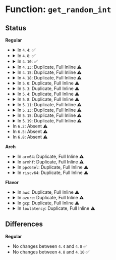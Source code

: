 # Function: <code>get_random_int</code>

## Status
<b>Regular</b>
<ul>
<li>
<details>
<summary>In <code>4.4</code>: ✅</summary>

```c
unsigned int get_random_int();
```

**Collision:** Unique Global

**Inline:** No

**Transformation:** False

**Instances:**

```
In drivers/char/random.c (ffffffff81512bd0)
Location: drivers/char/random.c:1802
Inline: False
Direct callers:
  - arch/x86/entry/vdso/vma.c:map_vdso
  - arch/x86/kernel/process.c:arch_align_stack
  - arch/x86/kernel/cpu/amd.c:bsp_init_amd
  - arch/x86/kernel/module.c:module_alloc
  - arch/x86/mm/mmap.c:arch_mmap_rnd
  - arch/x86/mm/mmap.c:arch_mmap_rnd
  - kernel/fork.c:copy_process
  - mm/mempolicy.c:node_random
  - fs/binfmt_elf.c:load_elf_binary
  - fs/compat_binfmt_elf.c:load_elf_binary
  - drivers/char/random.c:randomize_range
```
**Symbols:**

```
ffffffff81512bd0-ffffffff81512c38: get_random_int (STB_GLOBAL)
```
</details>
</li>
<li>
<details>
<summary>In <code>4.8</code>: ✅</summary>

```c
unsigned int get_random_int();
```

**Collision:** Unique Global

**Inline:** No

**Transformation:** False

**Instances:**

```
In drivers/char/random.c (ffffffff81565550)
Location: drivers/char/random.c:2062
Inline: False
Direct callers:
  - arch/x86/entry/vdso/vma.c:map_vdso
  - arch/x86/kernel/process.c:arch_align_stack
  - arch/x86/kernel/cpu/amd.c:bsp_init_amd
  - arch/x86/kernel/module.c:module_alloc
  - kernel/bpf/core.c:bpf_jit_blind_constants
  - kernel/bpf/core.c:bpf_jit_binary_alloc
  - mm/slub.c:new_slab
  - lib/nodemask.c:node_random
  - drivers/char/random.c:randomize_range
```
**Symbols:**

```
ffffffff81565550-ffffffff815655c1: get_random_int (STB_GLOBAL)
```
</details>
</li>
<li>
<details>
<summary>In <code>4.10</code>: ✅</summary>

```c
unsigned int get_random_int();
```

**Collision:** Unique Global

**Inline:** No

**Transformation:** False

**Instances:**

```
In drivers/char/random.c (ffffffff81591cb0)
Location: drivers/char/random.c:2062
Inline: False
Direct callers:
  - arch/x86/entry/vdso/vma.c:map_vdso_randomized
  - arch/x86/kernel/process.c:arch_align_stack
  - arch/x86/kernel/cpu/amd.c:bsp_init_amd
  - arch/x86/kernel/module.c:module_alloc
  - kernel/bpf/core.c:bpf_jit_blind_constants
  - kernel/bpf/core.c:bpf_jit_binary_alloc
  - mm/slub.c:new_slab
  - lib/nodemask.c:node_random
```
**Symbols:**

```
ffffffff81591cb0-ffffffff81591d21: get_random_int (STB_GLOBAL)
```
</details>
</li>
<li>
<details>
<summary>In <code>4.13</code>: Duplicate, Full Inline ⚠️</summary>

**Collision:** Static Duplication

**Inline:** Full

**Transformation:** False

**Instances:**

```
In arch/x86/entry/vdso/vma.c (ffffffff810040ad)
Location: include/linux/random.h:48
Inline: True
Inline callers:
  - arch/x86/entry/vdso/vma.c:map_vdso_randomized
```
```
In arch/x86/kernel/process.c (ffffffff81036315)
Location: include/linux/random.h:48
Inline: True
Inline callers:
  - arch/x86/kernel/process.c:arch_align_stack
```
```
In arch/x86/kernel/cpu/amd.c (ffffffff8104036e)
Location: include/linux/random.h:48
Inline: True
Inline callers:
  - arch/x86/kernel/cpu/amd.c:bsp_init_amd
```
```
In arch/x86/kernel/module.c (ffffffff81062849)
Location: include/linux/random.h:48
Inline: True
Inline callers:
  - arch/x86/kernel/module.c:module_alloc
```
```
In kernel/bpf/core.c (ffffffff8118f6f1)
Location: include/linux/random.h:48
Inline: True
Inline callers:
  - kernel/bpf/core.c:bpf_jit_blind_constants
  - kernel/bpf/core.c:bpf_jit_binary_alloc
```
```
In mm/slub.c (ffffffff81225e22)
Location: include/linux/random.h:48
Inline: True
Inline callers:
  - mm/slub.c:new_slab
```
```
In net/ipv4/route.c (ffffffff8180f2c1)
Location: include/linux/random.h:48
Inline: True
Inline callers:
  - net/ipv4/route.c:rt_genid_init
```
```
In lib/nodemask.c (ffffffff818eff4a)
Location: include/linux/random.h:48
Inline: True
Inline callers:
  - lib/nodemask.c:node_random
```
</details>
</li>
<li>
<details>
<summary>In <code>4.15</code>: Duplicate, Full Inline ⚠️</summary>

**Collision:** Static Duplication

**Inline:** Full

**Transformation:** False

**Instances:**

```
In arch/x86/entry/vdso/vma.c (ffffffff8100430d)
Location: include/linux/random.h:49
Inline: True
Inline callers:
  - arch/x86/entry/vdso/vma.c:map_vdso_randomized
```
```
In arch/x86/kernel/process.c (ffffffff810386a6)
Location: include/linux/random.h:49
Inline: True
Inline callers:
  - arch/x86/kernel/process.c:arch_align_stack
```
```
In arch/x86/kernel/cpu/amd.c (ffffffff8104425b)
Location: include/linux/random.h:49
Inline: True
Inline callers:
  - arch/x86/kernel/cpu/amd.c:bsp_init_amd
```
```
In arch/x86/kernel/module.c (ffffffff8106698c)
Location: include/linux/random.h:49
Inline: True
Inline callers:
  - arch/x86/kernel/module.c:module_alloc
```
```
In kernel/bpf/core.c (ffffffff8119db78)
Location: include/linux/random.h:49
Inline: True
Inline callers:
  - kernel/bpf/core.c:bpf_jit_blind_constants
  - kernel/bpf/core.c:bpf_jit_binary_alloc
```
```
In mm/slub.c (ffffffff812430b8)
Location: include/linux/random.h:49
Inline: True
Inline callers:
  - mm/slub.c:new_slab
```
```
In net/ipv4/route.c (ffffffff8188e921)
Location: include/linux/random.h:49
Inline: True
Inline callers:
  - net/ipv4/route.c:rt_genid_init
```
```
In lib/nodemask.c (ffffffff8197639a)
Location: include/linux/random.h:49
Inline: True
Inline callers:
  - lib/nodemask.c:node_random
```
</details>
</li>
<li>
<details>
<summary>In <code>4.18</code>: Duplicate, Full Inline ⚠️</summary>

**Collision:** Static Duplication

**Inline:** Full

**Transformation:** False

**Instances:**

```
In arch/x86/entry/vdso/vma.c (ffffffff81004aae)
Location: include/linux/random.h:49
Inline: True
Inline callers:
  - arch/x86/entry/vdso/vma.c:map_vdso_randomized
```
```
In arch/x86/kernel/process.c (ffffffff81039b56)
Location: include/linux/random.h:49
Inline: True
Inline callers:
  - arch/x86/kernel/process.c:arch_align_stack
```
```
In arch/x86/kernel/cpu/amd.c (ffffffff81045a10)
Location: include/linux/random.h:49
Inline: True
Inline callers:
  - arch/x86/kernel/cpu/amd.c:bsp_init_amd
```
```
In arch/x86/kernel/module.c (ffffffff81069545)
Location: include/linux/random.h:49
Inline: True
Inline callers:
  - arch/x86/kernel/module.c:module_alloc
```
```
In kernel/bpf/core.c (ffffffff811b23ab)
Location: include/linux/random.h:49
Inline: True
Inline callers:
  - kernel/bpf/core.c:bpf_jit_blind_constants
  - kernel/bpf/core.c:bpf_jit_binary_alloc
```
```
In mm/slub.c (ffffffff81264909)
Location: include/linux/random.h:49
Inline: True
Inline callers:
  - mm/slub.c:new_slab
```
```
In net/ipv4/route.c (ffffffff818e25aa)
Location: include/linux/random.h:49
Inline: True
Inline callers:
  - net/ipv4/route.c:rt_genid_init
```
```
In lib/nodemask.c (ffffffff819d2b5a)
Location: include/linux/random.h:49
Inline: True
Inline callers:
  - lib/nodemask.c:node_random
```
</details>
</li>
<li>
<details>
<summary>In <code>5.0</code>: Duplicate, Full Inline ⚠️</summary>

**Collision:** Static Duplication

**Inline:** Full

**Transformation:** False

**Instances:**

```
In arch/x86/entry/vdso/vma.c (ffffffff81004a0e)
Location: include/linux/random.h:50
Inline: True
Inline callers:
  - arch/x86/entry/vdso/vma.c:map_vdso_randomized
```
```
In arch/x86/kernel/process.c (ffffffff8103b0b6)
Location: include/linux/random.h:50
Inline: True
Inline callers:
  - arch/x86/kernel/process.c:arch_align_stack
```
```
In arch/x86/kernel/cpu/amd.c (ffffffff81047460)
Location: include/linux/random.h:50
Inline: True
Inline callers:
  - arch/x86/kernel/cpu/amd.c:bsp_init_amd
```
```
In arch/x86/kernel/module.c (ffffffff8106f295)
Location: include/linux/random.h:50
Inline: True
Inline callers:
  - arch/x86/kernel/module.c:module_alloc
```
```
In kernel/bpf/core.c (ffffffff811c0e11)
Location: include/linux/random.h:50
Inline: True
Inline callers:
  - kernel/bpf/core.c:bpf_jit_blind_constants
  - kernel/bpf/core.c:bpf_jit_binary_alloc
```
```
In kernel/bpf/hashtab.c (ffffffff811d4cbe)
Location: include/linux/random.h:50
Inline: True
Inline callers:
  - kernel/bpf/hashtab.c:htab_map_alloc
```
```
In mm/slub.c (ffffffff8127904e)
Location: include/linux/random.h:50
Inline: True
Inline callers:
  - mm/slub.c:new_slab
```
```
In net/ipv4/route.c (ffffffff8190f44a)
Location: include/linux/random.h:50
Inline: True
Inline callers:
  - net/ipv4/route.c:rt_genid_init
```
```
In lib/nodemask.c (ffffffff81a0c1da)
Location: include/linux/random.h:50
Inline: True
Inline callers:
  - lib/nodemask.c:node_random
```
</details>
</li>
<li>
<details>
<summary>In <code>5.3</code>: Duplicate, Full Inline ⚠️</summary>

**Collision:** Static Duplication

**Inline:** Full

**Transformation:** False

**Instances:**

```
In arch/x86/entry/vdso/vma.c (ffffffff81004c7e)
Location: include/linux/random.h:51
Inline: True
Inline callers:
  - arch/x86/entry/vdso/vma.c:map_vdso_randomized
```
```
In arch/x86/kernel/process.c (ffffffff8103d695)
Location: include/linux/random.h:51
Inline: True
Inline callers:
  - arch/x86/kernel/process.c:arch_align_stack
```
```
In arch/x86/kernel/cpu/amd.c (ffffffff8104a0c2)
Location: include/linux/random.h:51
Inline: True
Inline callers:
  - arch/x86/kernel/cpu/amd.c:bsp_init_amd
```
```
In arch/x86/kernel/module.c (ffffffff81073378)
Location: include/linux/random.h:51
Inline: True
Inline callers:
  - arch/x86/kernel/module.c:module_alloc
```
```
In kernel/bpf/core.c (ffffffff811ce715)
Location: include/linux/random.h:51
Inline: True
Inline callers:
  - kernel/bpf/core.c:bpf_jit_blind_insn
  - kernel/bpf/core.c:bpf_jit_binary_alloc
```
```
In kernel/bpf/verifier.c (ffffffff811e5095)
Location: include/linux/random.h:51
Inline: True
Inline callers:
  - kernel/bpf/verifier.c:bpf_check
```
```
In kernel/bpf/hashtab.c (ffffffff811e7a68)
Location: include/linux/random.h:51
Inline: True
Inline callers:
  - kernel/bpf/hashtab.c:htab_map_alloc
```
```
In mm/slub.c (ffffffff81294286)
Location: include/linux/random.h:51
Inline: True
Inline callers:
  - mm/slub.c:allocate_slab
```
```
In net/ipv4/route.c (ffffffff8197163a)
Location: include/linux/random.h:51
Inline: True
Inline callers:
  - net/ipv4/route.c:rt_genid_init
```
```
In lib/nodemask.c (ffffffff81a7bb3a)
Location: include/linux/random.h:51
Inline: True
Inline callers:
  - lib/nodemask.c:node_random
```
</details>
</li>
<li>
<details>
<summary>In <code>5.4</code>: Duplicate, Full Inline ⚠️</summary>

**Collision:** Static Duplication

**Inline:** Full

**Transformation:** False

**Instances:**

```
In arch/x86/entry/vdso/vma.c (ffffffff81004cfe)
Location: include/linux/random.h:52
Inline: True
Inline callers:
  - arch/x86/entry/vdso/vma.c:map_vdso_randomized
```
```
In arch/x86/kernel/process.c (ffffffff8103de55)
Location: include/linux/random.h:52
Inline: True
Inline callers:
  - arch/x86/kernel/process.c:arch_align_stack
```
```
In arch/x86/kernel/cpu/amd.c (ffffffff8104aa52)
Location: include/linux/random.h:52
Inline: True
Inline callers:
  - arch/x86/kernel/cpu/amd.c:bsp_init_amd
```
```
In arch/x86/kernel/module.c (ffffffff81074338)
Location: include/linux/random.h:52
Inline: True
Inline callers:
  - arch/x86/kernel/module.c:module_alloc
```
```
In kernel/bpf/core.c (ffffffff811dad35)
Location: include/linux/random.h:52
Inline: True
Inline callers:
  - kernel/bpf/core.c:bpf_jit_blind_insn
  - kernel/bpf/core.c:bpf_jit_binary_alloc
```
```
In kernel/bpf/verifier.c (ffffffff811f18f4)
Location: include/linux/random.h:52
Inline: True
Inline callers:
  - kernel/bpf/verifier.c:bpf_check
```
```
In kernel/bpf/hashtab.c (ffffffff811f41c8)
Location: include/linux/random.h:52
Inline: True
Inline callers:
  - kernel/bpf/hashtab.c:htab_map_alloc
```
```
In mm/slub.c (ffffffff812a3f74)
Location: include/linux/random.h:52
Inline: True
Inline callers:
  - mm/slub.c:allocate_slab
```
```
In net/ipv4/route.c (ffffffff819a8047)
Location: include/linux/random.h:52
Inline: True
Inline callers:
  - net/ipv4/route.c:rt_genid_init
```
```
In lib/nodemask.c (ffffffff81ab2e9a)
Location: include/linux/random.h:52
Inline: True
Inline callers:
  - lib/nodemask.c:node_random
```
</details>
</li>
<li>
<details>
<summary>In <code>5.8</code>: Duplicate, Full Inline ⚠️</summary>

**Collision:** Static Duplication

**Inline:** Full

**Transformation:** False

**Instances:**

```
In arch/x86/entry/vdso/vma.c (ffffffff8100595d)
Location: include/linux/random.h:54
Inline: True
Inline callers:
  - arch/x86/entry/vdso/vma.c:vdso_addr
```
```
In arch/x86/kernel/process.c (ffffffff81040f15)
Location: include/linux/random.h:54
Inline: True
Inline callers:
  - arch/x86/kernel/process.c:arch_align_stack
```
```
In arch/x86/kernel/cpu/amd.c (ffffffff8104f804)
Location: include/linux/random.h:54
Inline: True
Inline callers:
  - arch/x86/kernel/cpu/amd.c:bsp_init_amd
```
```
In arch/x86/kernel/module.c (ffffffff8107b658)
Location: include/linux/random.h:54
Inline: True
Inline callers:
  - arch/x86/kernel/module.c:module_alloc
```
```
In kernel/bpf/core.c (ffffffff811f78d5)
Location: include/linux/random.h:54
Inline: True
Inline callers:
  - kernel/bpf/core.c:bpf_jit_blind_insn
  - kernel/bpf/core.c:bpf_jit_binary_alloc
```
```
In kernel/bpf/verifier.c (ffffffff8120a500)
Location: include/linux/random.h:54
Inline: True
```
```
In kernel/bpf/hashtab.c (ffffffff81217950)
Location: include/linux/random.h:54
Inline: True
Inline callers:
  - kernel/bpf/hashtab.c:htab_map_alloc
```
```
In mm/slub.c (ffffffff812d9a94)
Location: include/linux/random.h:54
Inline: True
Inline callers:
  - mm/slub.c:allocate_slab
```
```
In lib/nodemask.c (ffffffff815ed74a)
Location: include/linux/random.h:54
Inline: True
Inline callers:
  - lib/nodemask.c:node_random
```
```
In net/ipv4/route.c (ffffffff81a90d57)
Location: include/linux/random.h:54
Inline: True
Inline callers:
  - net/ipv4/route.c:rt_genid_init
```
</details>
</li>
<li>
<details>
<summary>In <code>5.11</code>: Duplicate, Full Inline ⚠️</summary>

**Collision:** Static Duplication

**Inline:** Full

**Transformation:** False

**Instances:**

```
In arch/x86/entry/vdso/vma.c (ffffffff8100478d)
Location: include/linux/random.h:54
Inline: True
Inline callers:
  - arch/x86/entry/vdso/vma.c:vdso_addr
```
```
In arch/x86/kernel/process.c (ffffffff81040e75)
Location: include/linux/random.h:54
Inline: True
Inline callers:
  - arch/x86/kernel/process.c:arch_align_stack
```
```
In arch/x86/kernel/cpu/amd.c (ffffffff8104ea81)
Location: include/linux/random.h:54
Inline: True
Inline callers:
  - arch/x86/kernel/cpu/amd.c:bsp_init_amd
```
```
In arch/x86/kernel/module.c (ffffffff8107b5b8)
Location: include/linux/random.h:54
Inline: True
Inline callers:
  - arch/x86/kernel/module.c:module_alloc
```
```
In kernel/bpf/core.c (ffffffff811f68cc)
Location: include/linux/random.h:54
Inline: True
Inline callers:
  - kernel/bpf/core.c:bpf_jit_blind_insn
  - kernel/bpf/core.c:bpf_jit_binary_alloc
```
```
In kernel/bpf/verifier.c (ffffffff8120c6ac)
Location: include/linux/random.h:54
Inline: True
```
```
In kernel/bpf/hashtab.c (ffffffff81219a20)
Location: include/linux/random.h:54
Inline: True
Inline callers:
  - kernel/bpf/hashtab.c:htab_map_alloc
```
```
In mm/slub.c (ffffffff812e4dfe)
Location: include/linux/random.h:54
Inline: True
Inline callers:
  - mm/slub.c:allocate_slab
```
```
In lib/nodemask.c (ffffffff81611e7a)
Location: include/linux/random.h:54
Inline: True
Inline callers:
  - lib/nodemask.c:node_random
```
```
In net/ipv4/route.c (ffffffff81a9abb7)
Location: include/linux/random.h:54
Inline: True
Inline callers:
  - net/ipv4/route.c:rt_genid_init
```
</details>
</li>
<li>
<details>
<summary>In <code>5.13</code>: Duplicate, Full Inline ⚠️</summary>

**Collision:** Static Duplication

**Inline:** Full

**Transformation:** False

**Instances:**

```
In arch/x86/entry/vdso/vma.c (ffffffff81004919)
Location: include/linux/random.h:54
Inline: True
Inline callers:
  - arch/x86/entry/vdso/vma.c:map_vdso_randomized
```
```
In arch/x86/kernel/process.c (ffffffff81042875)
Location: include/linux/random.h:54
Inline: True
Inline callers:
  - arch/x86/kernel/process.c:arch_align_stack
```
```
In arch/x86/kernel/cpu/amd.c (ffffffff81050224)
Location: include/linux/random.h:54
Inline: True
Inline callers:
  - arch/x86/kernel/cpu/amd.c:bsp_init_amd
```
```
In arch/x86/kernel/module.c (ffffffff8107c7d8)
Location: include/linux/random.h:54
Inline: True
Inline callers:
  - arch/x86/kernel/module.c:module_alloc
```
```
In kernel/bpf/core.c (ffffffff811f771c)
Location: include/linux/random.h:54
Inline: True
Inline callers:
  - kernel/bpf/core.c:bpf_jit_blind_insn
  - kernel/bpf/core.c:bpf_jit_binary_alloc
```
```
In kernel/bpf/verifier.c (ffffffff812106f9)
Location: include/linux/random.h:54
Inline: True
```
```
In kernel/bpf/hashtab.c (ffffffff8121d40e)
Location: include/linux/random.h:54
Inline: True
Inline callers:
  - kernel/bpf/hashtab.c:htab_map_alloc
```
```
In mm/slub.c (ffffffff812ec9e5)
Location: include/linux/random.h:54
Inline: True
Inline callers:
  - mm/slub.c:allocate_slab
```
```
In lib/nodemask.c (ffffffff815f556a)
Location: include/linux/random.h:54
Inline: True
Inline callers:
  - lib/nodemask.c:node_random
```
```
In net/ipv4/route.c (ffffffff81a85f47)
Location: include/linux/random.h:54
Inline: True
Inline callers:
  - net/ipv4/route.c:rt_genid_init
```
</details>
</li>
<li>
<details>
<summary>In <code>5.15</code>: Duplicate, Full Inline ⚠️</summary>

**Collision:** Static Duplication

**Inline:** Full

**Transformation:** False

**Instances:**

```
In arch/x86/entry/vdso/vma.c (ffffffff81004f49)
Location: include/linux/random.h:54
Inline: True
Inline callers:
  - arch/x86/entry/vdso/vma.c:map_vdso_randomized
```
```
In arch/x86/kernel/process.c (ffffffff81048be5)
Location: include/linux/random.h:54
Inline: True
Inline callers:
  - arch/x86/kernel/process.c:arch_align_stack
```
```
In arch/x86/kernel/cpu/amd.c (ffffffff81058514)
Location: include/linux/random.h:54
Inline: True
Inline callers:
  - arch/x86/kernel/cpu/amd.c:bsp_init_amd
```
```
In arch/x86/kernel/module.c (ffffffff8108a8f8)
Location: include/linux/random.h:54
Inline: True
Inline callers:
  - arch/x86/kernel/module.c:module_alloc
```
```
In kernel/bpf/core.c (ffffffff81228cec)
Location: include/linux/random.h:54
Inline: True
Inline callers:
  - kernel/bpf/core.c:bpf_jit_blind_insn
  - kernel/bpf/core.c:bpf_jit_binary_alloc
```
```
In kernel/bpf/verifier.c (ffffffff81244ffe)
Location: include/linux/random.h:54
Inline: True
```
```
In kernel/bpf/hashtab.c (ffffffff812543b0)
Location: include/linux/random.h:54
Inline: True
Inline callers:
  - kernel/bpf/hashtab.c:htab_map_alloc
```
```
In mm/slub.c (ffffffff81334bb5)
Location: include/linux/random.h:54
Inline: True
Inline callers:
  - mm/slub.c:allocate_slab
```
```
In lib/nodemask.c (ffffffff816629ca)
Location: include/linux/random.h:54
Inline: True
Inline callers:
  - lib/nodemask.c:node_random
```
```
In net/ipv4/route.c (ffffffff81b40747)
Location: include/linux/random.h:54
Inline: True
Inline callers:
  - net/ipv4/route.c:rt_genid_init
```
</details>
</li>
<li>
<details>
<summary>In <code>5.19</code>: Duplicate, Full Inline ⚠️</summary>

**Collision:** Static Duplication

**Inline:** Full

**Transformation:** False

**Instances:**

```
In arch/x86/entry/vdso/vma.c (ffffffff810044a1)
Location: include/linux/random.h:43
Inline: True
Inline callers:
  - arch/x86/entry/vdso/vma.c:arch_setup_additional_pages
```
```
In arch/x86/kernel/process.c (ffffffff81051edb)
Location: include/linux/random.h:43
Inline: True
Inline callers:
  - arch/x86/kernel/process.c:arch_align_stack
```
```
In arch/x86/kernel/cpu/amd.c (ffffffff81064ccf)
Location: include/linux/random.h:43
Inline: True
Inline callers:
  - arch/x86/kernel/cpu/amd.c:bsp_init_amd
```
```
In arch/x86/kernel/module.c (ffffffff8109aeac)
Location: include/linux/random.h:43
Inline: True
Inline callers:
  - arch/x86/kernel/module.c:module_alloc
```
```
In kernel/bpf/core.c (ffffffff81269d38)
Location: include/linux/random.h:43
Inline: True
Inline callers:
  - kernel/bpf/core.c:bpf_jit_blind_insn
  - kernel/bpf/core.c:bpf_jit_binary_pack_alloc
  - kernel/bpf/core.c:bpf_jit_binary_alloc
```
```
In kernel/bpf/verifier.c (ffffffff8128ab08)
Location: include/linux/random.h:43
Inline: True
```
```
In kernel/bpf/hashtab.c (ffffffff8129c93f)
Location: include/linux/random.h:43
Inline: True
Inline callers:
  - kernel/bpf/hashtab.c:htab_map_alloc
```
```
In kernel/bpf/bloom_filter.c (ffffffff812a4a04)
Location: include/linux/random.h:43
Inline: True
Inline callers:
  - kernel/bpf/bloom_filter.c:bloom_map_alloc
```
```
In mm/slub.c (ffffffff813a63f7)
Location: include/linux/random.h:43
Inline: True
Inline callers:
  - mm/slub.c:allocate_slab
```
```
In mm/migrate.c (ffffffff813b61c2)
Location: include/linux/random.h:43
Inline: True
Inline callers:
  - mm/migrate.c:next_demotion_node
```
```
In lib/nodemask.c (ffffffff8177c86a)
Location: include/linux/random.h:43
Inline: True
Inline callers:
  - lib/nodemask.c:node_random
```
```
In net/ipv4/route.c (ffffffff81ccc9ce)
Location: include/linux/random.h:43
Inline: True
Inline callers:
  - net/ipv4/route.c:rt_genid_init
```
</details>
</li>
<li>
In <code>6.2</code>: Absent ⚠️
</li>
<li>
In <code>6.5</code>: Absent ⚠️
</li>
<li>
In <code>6.8</code>: Absent ⚠️
</li>
</ul>
<b>Arch</b>
<ul>
<li>
<details>
<summary>In <code>arm64</code>: Duplicate, Full Inline ⚠️</summary>

**Collision:** Static Duplication

**Inline:** Full

**Transformation:** False

**Instances:**

```
In arch/arm64/kernel/process.c (ffff8000100896e8)
Location: include/linux/random.h:52
Inline: True
Inline callers:
  - arch/arm64/kernel/process.c:arch_align_stack
```
```
In kernel/bpf/core.c (ffff80001025b8b8)
Location: include/linux/random.h:52
Inline: True
Inline callers:
  - kernel/bpf/core.c:bpf_jit_blind_insn
  - kernel/bpf/core.c:bpf_jit_binary_alloc
```
```
In kernel/bpf/verifier.c (ffff800010275028)
Location: include/linux/random.h:52
Inline: True
Inline callers:
  - kernel/bpf/verifier.c:bpf_check
```
```
In kernel/bpf/hashtab.c (ffff800010277af4)
Location: include/linux/random.h:52
Inline: True
Inline callers:
  - kernel/bpf/hashtab.c:htab_map_alloc
```
```
In mm/slub.c (ffff800010345d14)
Location: include/linux/random.h:52
Inline: True
Inline callers:
  - mm/slub.c:allocate_slab
```
```
In net/ipv4/route.c (ffff800010c577e0)
Location: include/linux/random.h:52
Inline: True
Inline callers:
  - net/ipv4/route.c:rt_genid_init
```
```
In lib/nodemask.c (ffff800010d8d10c)
Location: include/linux/random.h:52
Inline: True
Inline callers:
  - lib/nodemask.c:node_random
```
</details>
</li>
<li>
<details>
<summary>In <code>armhf</code>: Duplicate, Full Inline ⚠️</summary>

**Collision:** Static Duplication

**Inline:** Full

**Transformation:** False

**Instances:**

```
In arch/arm/kernel/process.c (c030b694)
Location: include/linux/random.h:52
Inline: True
Inline callers:
  - arch/arm/kernel/process.c:arch_setup_additional_pages
```
```
In arch/arm/kernel/signal.c (c030ecbc)
Location: include/linux/random.h:52
Inline: True
Inline callers:
  - arch/arm/kernel/signal.c:get_signal_page
```
```
In kernel/bpf/core.c (c048ea90)
Location: include/linux/random.h:52
Inline: True
Inline callers:
  - kernel/bpf/core.c:bpf_jit_blind_insn
  - kernel/bpf/core.c:bpf_jit_binary_alloc
```
```
In kernel/bpf/verifier.c (c04a771c)
Location: include/linux/random.h:52
Inline: True
Inline callers:
  - kernel/bpf/verifier.c:bpf_check
```
```
In kernel/bpf/hashtab.c (c04aab4c)
Location: include/linux/random.h:52
Inline: True
Inline callers:
  - kernel/bpf/hashtab.c:htab_map_alloc
```
```
In mm/slub.c (c0549a94)
Location: include/linux/random.h:52
Inline: True
Inline callers:
  - mm/slub.c:allocate_slab
```
```
In net/ipv4/route.c (c0d67504)
Location: include/linux/random.h:52
Inline: True
Inline callers:
  - net/ipv4/route.c:rt_genid_init
```
</details>
</li>
<li>
<details>
<summary>In <code>ppc64el</code>: Duplicate, Full Inline ⚠️</summary>

**Collision:** Static Duplication

**Inline:** Full

**Transformation:** False

**Instances:**

```
In arch/powerpc/kernel/process.c (c000000000022e80)
Location: include/linux/random.h:52
Inline: True
Inline callers:
  - arch/powerpc/kernel/process.c:arch_align_stack
```
```
In kernel/bpf/core.c (c0000000002ff28c)
Location: include/linux/random.h:52
Inline: True
Inline callers:
  - kernel/bpf/core.c:bpf_jit_blind_insn
  - kernel/bpf/core.c:bpf_jit_binary_alloc
```
```
In kernel/bpf/verifier.c (c00000000031ce88)
Location: include/linux/random.h:52
Inline: True
Inline callers:
  - kernel/bpf/verifier.c:bpf_check
```
```
In kernel/bpf/hashtab.c (c000000000320d90)
Location: include/linux/random.h:52
Inline: True
Inline callers:
  - kernel/bpf/hashtab.c:htab_map_alloc
```
```
In mm/slub.c (c0000000004223fc)
Location: include/linux/random.h:52
Inline: True
Inline callers:
  - mm/slub.c:allocate_slab
```
```
In net/ipv4/route.c (c000000000d58f60)
Location: include/linux/random.h:52
Inline: True
Inline callers:
  - net/ipv4/route.c:rt_genid_init
```
```
In lib/nodemask.c (c000000000ecf354)
Location: include/linux/random.h:52
Inline: True
Inline callers:
  - lib/nodemask.c:node_random
```
</details>
</li>
<li>
<details>
<summary>In <code>riscv64</code>: Duplicate, Full Inline ⚠️</summary>

**Collision:** Static Duplication

**Inline:** Full

**Transformation:** False

**Instances:**

```
In kernel/bpf/core.c (ffffffe00019a5a8)
Location: include/linux/random.h:52
Inline: True
Inline callers:
  - kernel/bpf/core.c:bpf_jit_blind_insn
  - kernel/bpf/core.c:bpf_jit_binary_alloc
```
```
In kernel/bpf/verifier.c (ffffffe0001ad850)
Location: include/linux/random.h:52
Inline: True
Inline callers:
  - kernel/bpf/verifier.c:bpf_check
```
```
In kernel/bpf/hashtab.c (ffffffe0001b0640)
Location: include/linux/random.h:52
Inline: True
Inline callers:
  - kernel/bpf/hashtab.c:htab_map_alloc
```
```
In mm/slub.c (ffffffe00023848e)
Location: include/linux/random.h:52
Inline: True
Inline callers:
  - mm/slub.c:allocate_slab
```
```
In net/ipv4/route.c (ffffffe0007c1a8c)
Location: include/linux/random.h:52
Inline: True
Inline callers:
  - net/ipv4/route.c:rt_genid_init
```
</details>
</li>
</ul>
<b>Flavor</b>
<ul>
<li>
<details>
<summary>In <code>aws</code>: Duplicate, Full Inline ⚠️</summary>

**Collision:** Static Duplication

**Inline:** Full

**Transformation:** False

**Instances:**

```
In arch/x86/entry/vdso/vma.c (ffffffff81004cfe)
Location: include/linux/random.h:52
Inline: True
Inline callers:
  - arch/x86/entry/vdso/vma.c:map_vdso_randomized
```
```
In arch/x86/kernel/process.c (ffffffff8103dfd5)
Location: include/linux/random.h:52
Inline: True
Inline callers:
  - arch/x86/kernel/process.c:arch_align_stack
```
```
In arch/x86/kernel/cpu/amd.c (ffffffff8104abc2)
Location: include/linux/random.h:52
Inline: True
Inline callers:
  - arch/x86/kernel/cpu/amd.c:bsp_init_amd
```
```
In arch/x86/kernel/module.c (ffffffff81073338)
Location: include/linux/random.h:52
Inline: True
Inline callers:
  - arch/x86/kernel/module.c:module_alloc
```
```
In kernel/bpf/core.c (ffffffff811d3355)
Location: include/linux/random.h:52
Inline: True
Inline callers:
  - kernel/bpf/core.c:bpf_jit_blind_insn
  - kernel/bpf/core.c:bpf_jit_binary_alloc
```
```
In kernel/bpf/verifier.c (ffffffff811e9f14)
Location: include/linux/random.h:52
Inline: True
Inline callers:
  - kernel/bpf/verifier.c:bpf_check
```
```
In kernel/bpf/hashtab.c (ffffffff811ec7e8)
Location: include/linux/random.h:52
Inline: True
Inline callers:
  - kernel/bpf/hashtab.c:htab_map_alloc
```
```
In mm/slub.c (ffffffff8129c554)
Location: include/linux/random.h:52
Inline: True
Inline callers:
  - mm/slub.c:allocate_slab
```
```
In net/ipv4/route.c (ffffffff81947eb7)
Location: include/linux/random.h:52
Inline: True
Inline callers:
  - net/ipv4/route.c:rt_genid_init
```
```
In lib/nodemask.c (ffffffff81a51cea)
Location: include/linux/random.h:52
Inline: True
Inline callers:
  - lib/nodemask.c:node_random
```
</details>
</li>
<li>
<details>
<summary>In <code>azure</code>: Duplicate, Full Inline ⚠️</summary>

**Collision:** Static Duplication

**Inline:** Full

**Transformation:** False

**Instances:**

```
In arch/x86/entry/vdso/vma.c (ffffffff810033de)
Location: include/linux/random.h:52
Inline: True
Inline callers:
  - arch/x86/entry/vdso/vma.c:map_vdso_randomized
```
```
In arch/x86/kernel/process.c (ffffffff8102d7e5)
Location: include/linux/random.h:52
Inline: True
Inline callers:
  - arch/x86/kernel/process.c:arch_align_stack
```
```
In arch/x86/kernel/cpu/amd.c (ffffffff81039f62)
Location: include/linux/random.h:52
Inline: True
Inline callers:
  - arch/x86/kernel/cpu/amd.c:bsp_init_amd
```
```
In arch/x86/kernel/module.c (ffffffff810633b8)
Location: include/linux/random.h:52
Inline: True
Inline callers:
  - arch/x86/kernel/module.c:module_alloc
```
```
In kernel/bpf/core.c (ffffffff811c6115)
Location: include/linux/random.h:52
Inline: True
Inline callers:
  - kernel/bpf/core.c:bpf_jit_blind_insn
  - kernel/bpf/core.c:bpf_jit_binary_alloc
```
```
In kernel/bpf/verifier.c (ffffffff811dccd4)
Location: include/linux/random.h:52
Inline: True
Inline callers:
  - kernel/bpf/verifier.c:bpf_check
```
```
In kernel/bpf/hashtab.c (ffffffff811df578)
Location: include/linux/random.h:52
Inline: True
Inline callers:
  - kernel/bpf/hashtab.c:htab_map_alloc
```
```
In mm/slub.c (ffffffff8128e101)
Location: include/linux/random.h:52
Inline: True
Inline callers:
  - mm/slub.c:allocate_slab
```
```
In net/ipv4/route.c (ffffffff819019a7)
Location: include/linux/random.h:52
Inline: True
Inline callers:
  - net/ipv4/route.c:rt_genid_init
```
```
In lib/nodemask.c (ffffffff81a0edea)
Location: include/linux/random.h:52
Inline: True
Inline callers:
  - lib/nodemask.c:node_random
```
</details>
</li>
<li>
<details>
<summary>In <code>gcp</code>: Duplicate, Full Inline ⚠️</summary>

**Collision:** Static Duplication

**Inline:** Full

**Transformation:** False

**Instances:**

```
In arch/x86/entry/vdso/vma.c (ffffffff81004cbe)
Location: include/linux/random.h:52
Inline: True
Inline callers:
  - arch/x86/entry/vdso/vma.c:map_vdso_randomized
```
```
In arch/x86/kernel/process.c (ffffffff8103de15)
Location: include/linux/random.h:52
Inline: True
Inline callers:
  - arch/x86/kernel/process.c:arch_align_stack
```
```
In arch/x86/kernel/cpu/amd.c (ffffffff8104aa02)
Location: include/linux/random.h:52
Inline: True
Inline callers:
  - arch/x86/kernel/cpu/amd.c:bsp_init_amd
```
```
In arch/x86/kernel/module.c (ffffffff810732e8)
Location: include/linux/random.h:52
Inline: True
Inline callers:
  - arch/x86/kernel/module.c:module_alloc
```
```
In kernel/bpf/core.c (ffffffff811d1125)
Location: include/linux/random.h:52
Inline: True
Inline callers:
  - kernel/bpf/core.c:bpf_jit_blind_insn
  - kernel/bpf/core.c:bpf_jit_binary_alloc
```
```
In kernel/bpf/verifier.c (ffffffff811e7ce4)
Location: include/linux/random.h:52
Inline: True
Inline callers:
  - kernel/bpf/verifier.c:bpf_check
```
```
In kernel/bpf/hashtab.c (ffffffff811ea5b8)
Location: include/linux/random.h:52
Inline: True
Inline callers:
  - kernel/bpf/hashtab.c:htab_map_alloc
```
```
In mm/slub.c (ffffffff8129a364)
Location: include/linux/random.h:52
Inline: True
Inline callers:
  - mm/slub.c:allocate_slab
```
```
In net/ipv4/route.c (ffffffff819b2687)
Location: include/linux/random.h:52
Inline: True
Inline callers:
  - net/ipv4/route.c:rt_genid_init
```
```
In lib/nodemask.c (ffffffff81abe0da)
Location: include/linux/random.h:52
Inline: True
Inline callers:
  - lib/nodemask.c:node_random
```
</details>
</li>
<li>
<details>
<summary>In <code>lowlatency</code>: Duplicate, Full Inline ⚠️</summary>

**Collision:** Static Duplication

**Inline:** Full

**Transformation:** False

**Instances:**

```
In arch/x86/entry/vdso/vma.c (ffffffff81004dfe)
Location: include/linux/random.h:52
Inline: True
Inline callers:
  - arch/x86/entry/vdso/vma.c:map_vdso_randomized
```
```
In arch/x86/kernel/process.c (ffffffff8103ef75)
Location: include/linux/random.h:52
Inline: True
Inline callers:
  - arch/x86/kernel/process.c:arch_align_stack
```
```
In arch/x86/kernel/cpu/amd.c (ffffffff8104be12)
Location: include/linux/random.h:52
Inline: True
Inline callers:
  - arch/x86/kernel/cpu/amd.c:bsp_init_amd
```
```
In arch/x86/kernel/module.c (ffffffff81075348)
Location: include/linux/random.h:52
Inline: True
Inline callers:
  - arch/x86/kernel/module.c:module_alloc
```
```
In kernel/bpf/core.c (ffffffff811df415)
Location: include/linux/random.h:52
Inline: True
Inline callers:
  - kernel/bpf/core.c:bpf_jit_blind_insn
  - kernel/bpf/core.c:bpf_jit_binary_alloc
```
```
In kernel/bpf/verifier.c (ffffffff811f6094)
Location: include/linux/random.h:52
Inline: True
Inline callers:
  - kernel/bpf/verifier.c:bpf_check
```
```
In kernel/bpf/hashtab.c (ffffffff811f8993)
Location: include/linux/random.h:52
Inline: True
Inline callers:
  - kernel/bpf/hashtab.c:htab_map_alloc
```
```
In mm/slub.c (ffffffff812aa244)
Location: include/linux/random.h:52
Inline: True
Inline callers:
  - mm/slub.c:allocate_slab
```
```
In net/ipv4/route.c (ffffffff819bbd47)
Location: include/linux/random.h:52
Inline: True
Inline callers:
  - net/ipv4/route.c:rt_genid_init
```
```
In lib/nodemask.c (ffffffff81aca57a)
Location: include/linux/random.h:52
Inline: True
Inline callers:
  - lib/nodemask.c:node_random
```
</details>
</li>
</ul>

## Differences
<b>Regular</b>
<ul>
<li>
No changes between <code>4.4</code> and <code>4.8</code> ✅
</li>
<li>
No changes between <code>4.8</code> and <code>4.10</code> ✅
</li>
</ul>
